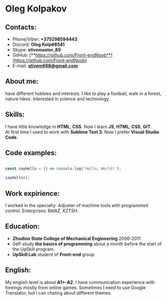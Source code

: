 # Oleg Kolpakov 

## Contacts:

- Phone/Viber: **+375298594443**
- Discord: **Oleg Kolp#8541**
- Skype: **stivemaster_89**
- GitHub: [**https://github.com/Front-endNoob**](https://github.com/Front-endNoob)
- E-mail: **stivem666@gmail.com**

## About me:

have different hobbies and interests. I like to play a football, walk in a forest, nature hikes. Interested in science and technology.


## Skills:

I have little knowledge in **HTML**, **CSS**. Now I learn **JS**, **HTML**, **CSS**, **GIT**.<br/>
At first time I used to work with **Sublime Text 3**. Now I prefer **Visual Studio Code**.

## Code examples:

```javascript

const sayHello = () => console.log('Hello, World!');

sayHello();

```
## Work expirience:

I worked in the specialty: Adjuster of machine tools with programmed control. Enterprises: BelAZ, KZTSH.

## Education:

- **Zhodino State College of Mechanical Engineering** 2006-2011 
- Self-study **the basics of programming** about a month before the start of the UpSkill program.
- **UpSkill Lab** student of **Front-end** group

## English:

My english level is about **A1+-A2**. I have communication experience with foreings mostly from online games. Sometimes I need to use Google Translator, but I can chating about different themes.
